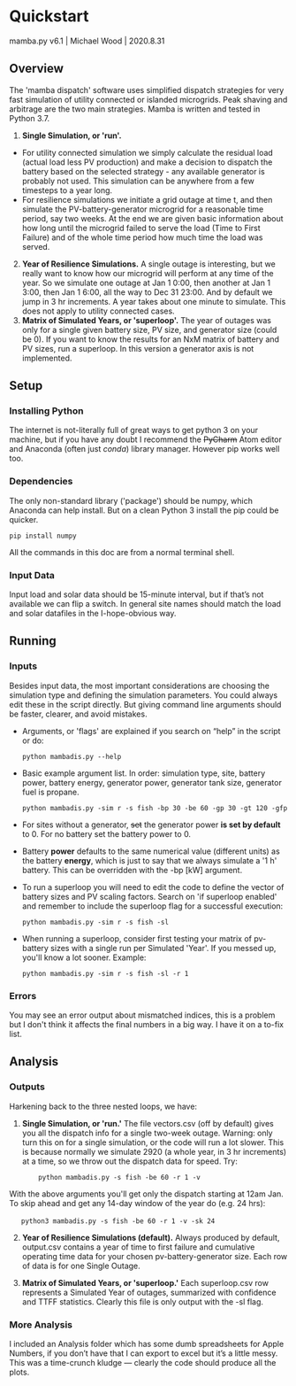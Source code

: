 # Quickstart

mamba.py v6.1 | Michael Wood | 2020.8.31




## Overview
The 'mamba dispatch' software uses simplified dispatch strategies for very fast simulation of utility connected or islanded microgrids. Peak shaving and arbitrage are the two main strategies. Mamba is written and tested in Python 3.7.

1. **Single Simulation, or 'run'.**
  - For utility connected simulation we simply calculate the residual load (actual load less PV production) and make a decision to dispatch the battery based on the selected strategy - any available generator is probably not used. This simulation can be anywhere from a few timesteps to a year long.
  - For resilience simulations we initiate a grid outage at time t, and then simulate the PV-battery-generator microgrid for a reasonable time period, say two weeks. At the end we are given basic information about how long until the microgrid failed to serve the load (Time to First Failure) and of the whole time period how much time the load was served.
2. **Year of Resilience Simulations.** A single outage is interesting, but we really want to know how our microgrid will perform at any time of the year. So we simulate one outage at Jan 1 0:00, then another at  Jan 1 3:00, then Jan 1 6:00, all the way to Dec 31 23:00. And by default we jump in 3 hr increments. A year takes about one minute to simulate. This does not apply to utility connected cases.
3. **Matrix of Simulated Years, or 'superloop'.** The year of outages was only for a single given battery size, PV size, and generator size (could be 0). If you want to know the results for an NxM matrix of battery and PV sizes, run a superloop. In this version a generator axis is not implemented.



## Setup

### Installing Python

The internet is not-literally full of great ways to get python 3 on your machine, but if you have any doubt I recommend the ~~PyCharm~~ Atom editor and Anaconda (often just *conda*) library manager. However pip works well too.

### Dependencies

The only non-standard library ('package') should be numpy, which Anaconda can help install. But on a clean Python 3 install the pip could be quicker.

`pip install numpy`

All the commands in this doc are from a normal terminal shell.

### Input Data

Input load and solar data should be 15-minute interval, but if that’s not available we can flip a switch. In general site names should match the load and solar datafiles in the I-hope-obvious way.



## Running

### Inputs

Besides input data, the most important considerations are choosing the simulation type and defining the simulation parameters. You could always edit these in the script directly. But giving command line arguments should be faster, clearer, and avoid mistakes.

* Arguments, or 'flags' are explained if you search on “help” in the script or do:

  `python mambadis.py --help`

* Basic example argument list. In order: simulation type, site, battery power, battery energy, generator power, generator tank size, generator fuel is propane.

  `python mambadis.py -sim r -s fish -bp 30 -be 60 -gp 30 -gt 120 -gfp`

* For sites without a generator, ~~set~~ the generator power **is set by default** to 0. For no battery set the battery power to 0.

* Battery **power** defaults to the same numerical value (different units) as the battery **energy**, which is just to say that we always simulate a '1 h' battery. This can be overridden with the -bp [kW] argument.

* To run a superloop you will need to edit the code to define the vector of battery sizes and PV scaling factors. Search on 'if superloop enabled' and remember to include the superloop flag for a successful execution:

  `python mambadis.py -sim r -s fish -sl`

* When running a superloop, consider first testing your matrix of pv-battery sizes with a single run per Simulated 'Year'. If you messed up, you'll know a lot sooner. Example:

  `python mambadis.py -sim r -s fish -sl -r 1`

### Errors

You may see an error output about mismatched indices, this is a problem but I don't think it affects the final numbers in a big way. I have it on a to-fix list.



## Analysis


### Outputs
Harkening back to the three nested loops, we have:

1. **Single Simulation, or 'run.'** The file vectors.csv (off by default) gives you all the dispatch info for a single two-week outage. Warning: only turn this on for a single simulation, or the code will run a lot slower. This is because normally we simulate 2920 (a whole year, in 3 hr increments) at a time, so we throw out the dispatch data for speed. Try:

   `	python mambadis.py -s fish -be 60 -r 1 -v`

With the above arguments you'll get only the dispatch starting at 12am Jan. To skip ahead and get any 14-day window of the year do (e.g. 24 hrs):

​		`	python3 mambadis.py -s fish -be 60 -r 1 -v -sk 24`


2. **Year of Resilience Simulations (default).** Always produced by default, output.csv contains a year of time to first failure and cumulative operating time data for your chosen pv-battery-generator size. Each row of data is for one Single Outage.

3. **Matrix of Simulated Years, or 'superloop.'** Each superloop.csv row represents a Simulated Year of outages, summarized with confidence and TTFF statistics. Clearly this file is only output with the -sl flag.

### More Analysis

I included an Analysis folder which has some dumb spreadsheets for Apple Numbers, if you don’t have that I can export to excel but it’s a little messy. This was a time-crunch kludge — clearly the code should produce all the plots.
